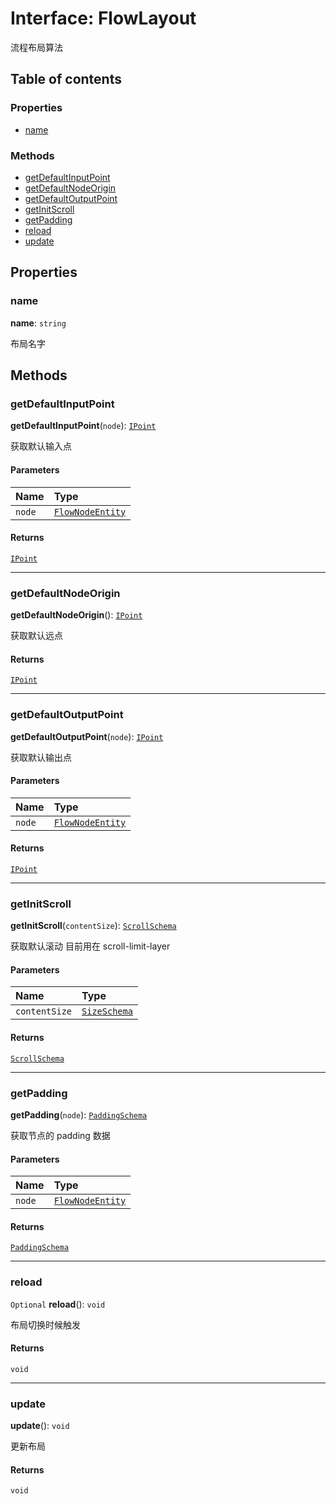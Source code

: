# Interface: FlowLayout

流程布局算法

## Table of contents

### Properties

* [name](/en/auto-docs/free-layout-editor/interfaces/FlowLayout.md#name)

### Methods

* [getDefaultInputPoint](/en/auto-docs/free-layout-editor/interfaces/FlowLayout.md#getdefaultinputpoint)
* [getDefaultNodeOrigin](/en/auto-docs/free-layout-editor/interfaces/FlowLayout.md#getdefaultnodeorigin)
* [getDefaultOutputPoint](/en/auto-docs/free-layout-editor/interfaces/FlowLayout.md#getdefaultoutputpoint)
* [getInitScroll](/en/auto-docs/free-layout-editor/interfaces/FlowLayout.md#getinitscroll)
* [getPadding](/en/auto-docs/free-layout-editor/interfaces/FlowLayout.md#getpadding)
* [reload](/en/auto-docs/free-layout-editor/interfaces/FlowLayout.md#reload)
* [update](/en/auto-docs/free-layout-editor/interfaces/FlowLayout.md#update)

## Properties

### name

**name**: `string`

布局名字

## Methods

### getDefaultInputPoint

**getDefaultInputPoint**(`node`): [`IPoint`](/en/auto-docs/free-layout-editor/interfaces/IPoint.md)

获取默认输入点

#### Parameters

| Name | Type |
| :------ | :------ |
| `node` | [`FlowNodeEntity`](/en/auto-docs/free-layout-editor/classes/FlowNodeEntity-1.md) |

#### Returns

[`IPoint`](/en/auto-docs/free-layout-editor/interfaces/IPoint.md)

***

### getDefaultNodeOrigin

**getDefaultNodeOrigin**(): [`IPoint`](/en/auto-docs/free-layout-editor/interfaces/IPoint.md)

获取默认远点

#### Returns

[`IPoint`](/en/auto-docs/free-layout-editor/interfaces/IPoint.md)

***

### getDefaultOutputPoint

**getDefaultOutputPoint**(`node`): [`IPoint`](/en/auto-docs/free-layout-editor/interfaces/IPoint.md)

获取默认输出点

#### Parameters

| Name | Type |
| :------ | :------ |
| `node` | [`FlowNodeEntity`](/en/auto-docs/free-layout-editor/classes/FlowNodeEntity-1.md) |

#### Returns

[`IPoint`](/en/auto-docs/free-layout-editor/interfaces/IPoint.md)

***

### getInitScroll

**getInitScroll**(`contentSize`): [`ScrollSchema`](/en/auto-docs/free-layout-editor/interfaces/ScrollSchema.md)

获取默认滚动 目前用在 scroll-limit-layer

#### Parameters

| Name | Type |
| :------ | :------ |
| `contentSize` | [`SizeSchema`](/en/auto-docs/free-layout-editor/interfaces/SizeSchema-1.md) |

#### Returns

[`ScrollSchema`](/en/auto-docs/free-layout-editor/interfaces/ScrollSchema.md)

***

### getPadding

**getPadding**(`node`): [`PaddingSchema`](/en/auto-docs/free-layout-editor/interfaces/PaddingSchema-1.md)

获取节点的 padding 数据

#### Parameters

| Name | Type |
| :------ | :------ |
| `node` | [`FlowNodeEntity`](/en/auto-docs/free-layout-editor/classes/FlowNodeEntity-1.md) |

#### Returns

[`PaddingSchema`](/en/auto-docs/free-layout-editor/interfaces/PaddingSchema-1.md)

***

### reload

`Optional` **reload**(): `void`

布局切换时候触发

#### Returns

`void`

***

### update

**update**(): `void`

更新布局

#### Returns

`void`

